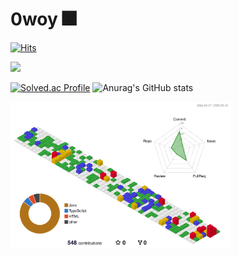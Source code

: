 # 0woy 🎆

[![Hits](https://hits.seeyoufarm.com/api/count/incr/badge.svg?url=https%3A%2F%2Fgithub.com%2F0woy&count_bg=%23003BFF&title_bg=%23FF0505&icon=&icon_color=%23E7E7E7&title=H%21&edge_flat=false)](https://hits.seeyoufarm.com)

<img src="https://render.gitanimals.org/farms/0woy"/>

[![Solved.ac Profile](http://mazassumnida.wtf/api/v2/generate_badge?boj=0woy)](https://solved.ac/0woy/)      ![Anurag's GitHub stats](https://github-readme-stats.vercel.app/api?username=0woy&show_icons=true&theme=tokyonight)

<img src="./profile-3d-contrib/profile-gitblock.svg" width="70%" />
